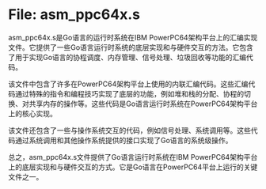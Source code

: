 # File: asm_ppc64x.s

asm_ppc64x.s是Go语言的运行时系统在IBM PowerPC64架构平台上的汇编实现文件。它提供了一些Go语言运行时系统的底层实现和与硬件交互的方法。它包含了用于实现Go语言的协程调度、内存管理、信号处理、垃圾回收等功能的汇编代码。

该文件中包含了许多在PowerPC64架构平台上使用的内联汇编代码。这些汇编代码通过特殊的指令和编程技巧实现了底层的功能，例如堆和栈的分配、协程的切换、对共享内存的操作等。这些代码是Go语言运行时系统在PowerPC64架构平台上的核心实现。

该文件还包含了一些与操作系统交互的代码，例如信号处理、系统调用等。这些代码通过系统调用和其他操作系统提供的接口实现了Go语言的系统级操作。

总之，asm_ppc64x.s文件提供了Go语言运行时系统在IBM PowerPC64架构平台上的底层实现和与硬件交互的方式。它是Go语言在PowerPC64平台上运行的关键文件之一。

